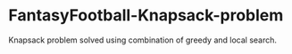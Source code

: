 # FantasyFootball-Knapsack-problem

Knapsack problem solved using combination of greedy and local search.
